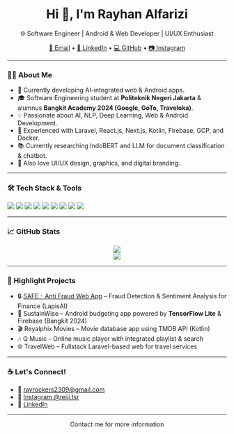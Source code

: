 <h1 align="center">Hi 👋, I'm Rayhan Alfarizi</h1>
<p align="center">
  🌐 Software Engineer | Android & Web Developer | UI/UX Enthusiast  
</p>
<p align="center">
  <a href="mailto:rayrockers2309@gmail.com">📧 Email</a> • 
  <a href="https://www.linkedin.com/in/rayhan-alfarizi-3a4901247/">🔗 LinkedIn</a> • 
  <a href="https://github.com/rayrockers2309">💻 GitHub</a> • 
  <a href="https://instagram.com/reiii.tsr">📷 Instagram</a>
</p>

---

### 👨‍💻 About Me

- 🔭 Currently developing AI-integrated web & Android apps.
- 🎓 Software Engineering student at **Politeknik Negeri Jakarta** & alumnus **Bangkit Academy 2024 (Google, GoTo, Traveloka)**.
- 💡 Passionate about AI, NLP, Deep Learning, Web & Android Development.
- 🚀 Experienced with Laravel, React.js, Next.js, Kotlin, Firebase, GCP, and Docker.
- 📚 Currently researching IndoBERT and LLM for document classification & chatbot.
- 🎨 Also love UI/UX design, graphics, and digital branding.

---

### 🛠️ Tech Stack & Tools

<p align="left">
  <img src="https://img.shields.io/badge/-PHP-777BB4?style=for-the-badge&logo=php&logoColor=white"/>
  <img src="https://img.shields.io/badge/-Laravel-F55247?style=for-the-badge&logo=laravel&logoColor=white"/>
  <img src="https://img.shields.io/badge/-React-61DAFB?style=for-the-badge&logo=react&logoColor=black"/>
  <img src="https://img.shields.io/badge/-Next.js-000000?style=for-the-badge&logo=next.js&logoColor=white"/>
  <img src="https://img.shields.io/badge/-Kotlin-0095D5?style=for-the-badge&logo=kotlin&logoColor=white"/>
  <img src="https://img.shields.io/badge/-Firebase-FFCA28?style=for-the-badge&logo=firebase&logoColor=black"/>
  <img src="https://img.shields.io/badge/-Google%20Cloud-4285F4?style=for-the-badge&logo=google-cloud&logoColor=white"/>
  <img src="https://img.shields.io/badge/-Figma-F24E1E?style=for-the-badge&logo=figma&logoColor=white"/>
  <img src="https://img.shields.io/badge/-Docker-2496ED?style=for-the-badge&logo=docker&logoColor=white"/>
</p>

---

### 📈 GitHub Stats

<p align="center">
  <img src="https://github-readme-stats.vercel.app/api?username=rayrockers2309&show_icons=true&theme=tokyonight&hide_border=true"/>
  <br/>
  <img src="https://github-readme-stats.vercel.app/api/top-langs/?username=rayrockers2309&layout=compact&theme=tokyonight&hide_border=true"/>
</p>

---

### 📌 Highlight Projects

- 🔒 [SAFE - Anti Fraud Web App]([https://www.safenetindo.site]) – Fraud Detection & Sentiment Analysis for Finance (LapisAI)
- 📱 SustainWise – Android budgeting app powered by **TensorFlow Lite** & Firebase (Bangkit 2024)
- 🎬 Reyalphix Movies – Movie database app using TMDB API (Kotlin)
- 🎶 Q Music – Online music player with integrated playlist & search
- 🌐 TravelWeb – Fullstack Laravel-based web for travel services

---

### ☕ Let's Connect!

- 📩 rayrockers2309@gmail.com
- 📸 [Instagram @reiii.tsr](https://instagram.com/reiii.tsr)
- 💼 [LinkedIn](https://linkedin.com/in/rayhan-alfarizi-3a4901247/)

---

<p align="center">
  Contact me for more information
</p>

